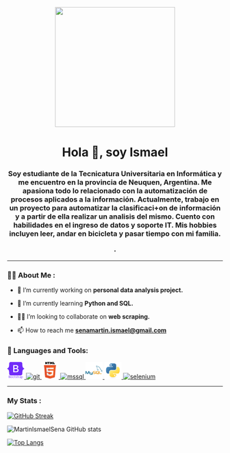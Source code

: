 <div id="header" align="center">
    <img src="https://media.giphy.com/media/MT5UUV1d4CXE2A37Dg/giphy.gif" width="280" height="280" />
    <h1 align="center">Hola 👋, soy Ismael</h1>
    <h3 align="center">Soy estudiante de la Tecnicatura Universitaria en Informática y me encuentro en la provincia de Neuquen, Argentina. Me apasiona todo lo relacionado con la automatización de procesos aplicados a la información. Actualmente, trabajo en un proyecto para automatizar la clasificaci+on de información y a partir de ella realizar un analisis del mismo. Cuento con habilidades en el ingreso de datos y soporte IT. Mis hobbies incluyen leer, andar en bicicleta y pasar tiempo con mi familia.

.</h3>
</div>


--- 

### 👨‍💻 About Me :

- 🔭 I’m currently working on **personal data analysis project.**

- 🌱 I’m currently learning **Python and SQL.**

- 👨‍💼 I’m looking to collaborate on **web scraping.**

- 📫 How to reach me **senamartin.ismael@gmail.com**

<div align="left">
    <h3> 🔨 Languages and Tools:</h3>
    <div>
        <p align="left"> <a href="https://getbootstrap.com" target="_blank" rel="noreferrer"> <img src="https://raw.githubusercontent.com/devicons/devicon/master/icons/bootstrap/bootstrap-plain-wordmark.svg" alt="bootstrap" width="40" height="40"/> </a> <a href="https://git-scm.com/" target="_blank" rel="noreferrer"> <img src="https://www.vectorlogo.zone/logos/git-scm/git-scm-icon.svg" alt="git" width="40" height="40"/> </a> <a href="https://www.w3.org/html/" target="_blank" rel="noreferrer"> <img src="https://raw.githubusercontent.com/devicons/devicon/master/icons/html5/html5-original-wordmark.svg" alt="html5" width="40" height="40"/> </a> <a href="https://www.microsoft.com/en-us/sql-server" target="_blank" rel="noreferrer"> <img src="https://www.svgrepo.com/show/303229/microsoft-sql-server-logo.svg" alt="mssql" width="40" height="40"/> </a> <a href="https://www.mysql.com/" target="_blank" rel="noreferrer"> <img src="https://raw.githubusercontent.com/devicons/devicon/master/icons/mysql/mysql-original-wordmark.svg" alt="mysql" width="40" height="40"/> </a> <a href="https://www.python.org" target="_blank" rel="noreferrer"> <img src="https://raw.githubusercontent.com/devicons/devicon/master/icons/python/python-original.svg" alt="python" width="40" height="40"/> </a> <a href="https://www.selenium.dev" target="_blank" rel="noreferrer"> <img src="https://raw.githubusercontent.com/detain/svg-logos/780f25886640cef088af994181646db2f6b1a3f8/svg/selenium-logo.svg" alt="selenium" width="40" height="40"/> </a> </p>
    </div>
</div>

--- 

### My Stats : 

[![GitHub Streak](http://github-readme-streak-stats.herokuapp.com?user=MartinIsmaelSena&theme=neon&hide_border=FALSO&border_radius=5&date_format=j%20M%5B%20Y%5D)](https://git.io/streak-stats)

![MartinIsmaelSena GitHub stats](https://github-readme-stats.vercel.app/api?username=MartinIsmaelSena&show_icons=true&theme=radical)

[![Top Langs](https://github-readme-stats.vercel.app/api/top-langs/?username=MartinIsmaelSena&hide_progress=true)](https://github.com/MartinIsmaelSena)
